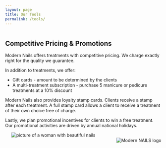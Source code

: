 ```yaml
---
layout: page
title: Our Tools
permalink: /tools/
---
```


<div style="display: flex; align-items: center;">
  <div style="flex: 1;">
    <h2>Competitive Pricing & Promotions</h2>
    <p>Modern Nails offers treatments with competitive pricing. We charge exactly right for the quality we guarantee.</p>
    <p>In addition to treatments, we offer:</p>
    <ul>
      <li>Gift cards - amount to be determined by the clients</li>
      <li>A multi-treatment subscription - purchase 5 manicure or pedicure treatments at a 10% discount</li>
    </ul>
    <p>Modern Nails also provides loyalty stamp cards. Clients receive a stamp after each treatment. A full stamp card allows a client to receive a treatment of their own choice free of charge.</p>
    <p>Lastly, we plan promotional incentives for clients to win a free treatment. Our promotional activities are driven by annual national holidays.</p>
  </div>
  </div>
  <div style="margin-left: 20px;">
    <img src="{{site.baseurl}}/assets/img/frontpage/img4.png" alt="picture of a woman with beautiful nails">
  </div>

<div style="margin-left: 20px; text-align: right;">
    <img src="{{site.baseurl}}/assets/img/frontpage/logoLine.png" alt="Modern NAILS logo">
</div>



